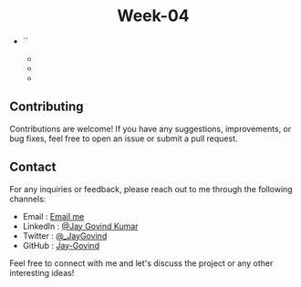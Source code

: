 <h1 align="center">Week-04</h1>

- ``

  - 
  - 
  - 

## Contributing

Contributions are welcome! If you have any suggestions, improvements, or bug fixes, feel free to open an issue or submit a pull request.

## Contact

For any inquiries or feedback, please reach out to me through the following channels:

- Email : [Email me](mailto:govind.iq@gmail.com)
- LinkedIn : [@Jay Govind Kumar](https://www.linkedin.com/in/govind-jay)
- Twitter : [@\_JayGovind](https://twitter.com/_JayGovind)
- GitHub : [Jay-Govind](https://www.github.com/Jay-Govind)

Feel free to connect with me and let's discuss the project or any other interesting ideas!
